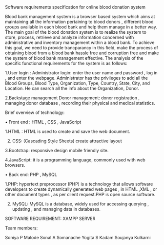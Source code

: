 Software requirements specification for online blood donation system

Blood bank management system is a browser based system which aims at maintaining all the information pertaining to blood donors , different blood groups available in each blood bank  and help them manage in a better way.
The main goal of the blood donation system is to realize the system to store, process, retrieve and analyze information concerned with administrative and inventory management within a blood bank. To achieve this goal, we need to provide  trancparancy  in this field, make the process of obtaining blood from a blood bank hassle free and corruption free and make the system of blood bank management effective.
The analysis of the specific functional requirements for the system is as follows:

1.User login :
  Administrator login: enter the user name and  password , log in , and enter the webpage.
Administrator has the privileges to add all the Blood Groups, Blood Type, Organization, Type, Country, State, City, and Location. He can search all the info about the Organization, Donor.

2.Backstage management
Donor management: donor registration , managing donor database , recording their physical and medical statistics.  
 
Brief overview of technology:

•	Front end : HTML , CSS , JavaScript

1.HTML : HTML is used to create and save the web document.

2. CSS: (Cascading Style Sheets) create attractive layout

3.Bootstrap: responsive design mobile friendly site.

4.JavaScript: it is a programming language, commonly used with web browsers.

•	Back end: PHP , MySQL

1.PHP: hypertext preprocessor (PHP) is a technology that allows software developers to create dynamically generated web pages , in HTML ,XML , or other document types , as per client request.PHP is open source software.

2. MySQL: MySQL is a database, widely used for accessing querying , updating , and managing data in databases.

SOFTWARE REQUIREMENT:
XAMPP SERVER

Team members:

Soniya P Malode
Sonal A Somanache
Yogita S Kadam
Soujanya Kulkarni

